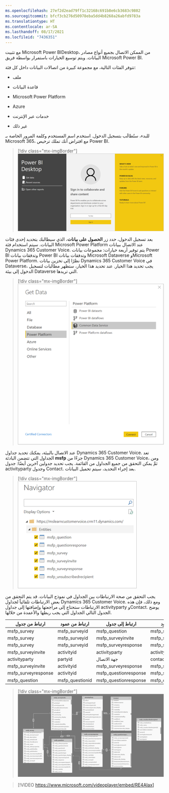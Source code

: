 ```yaml
---
ms.openlocfilehash: 27ef2d2ead79ff1c32168c691b8e6cb3683c9802
ms.sourcegitcommit: bfcf3cb276d50978eba5dd4b8268a26abfd9783a
ms.translationtype: HT
ms.contentlocale: ar-SA
ms.lasthandoff: 08/17/2021
ms.locfileid: "7436351"
---
```

مع تثبيت Microsoft Power BIDesktop، من الممكن الاتصال بجميع أنواع مصادر البيانات. ويتم توسيع الخيارات باستمرار بواسطة فريق Microsoft Power BI.

تتوفر الفئات التالية، مع مجموعة كبيرة من اتصالات البيانات داخل كل فئة:

-   ملف

-   قاعدة البيانات

-   Microsoft Power Platform

-   Azure

-   خدمات عبر الإنترنت

-   غير ذلك

للبدء، ستُطالَب بتسجيل الدخول. استخدم اسم المستخدم وكلمة المرور الخاصة بـ Microsoft 365، مع افتراض أنك تملك ترخيص Power BI.

> [!div class="mx-imgBorder"]
> [![شاشة تسجيل الدخول لتطبيق Power BI Desktop باستخدام أزرار جرِّب مجانًا وتسجيل الدخول.](../media/unit-3-1-ss.png)](../media/unit-3-1-ss.png#lightbox)

بعد تسجيل الدخول، حدد زر **الحصول على بيانات**، الذي سيطالبك بتحديد إحدى فئات البيانات. سيتم استخدام فئة Microsoft Power Platform عند الاتصال ببيانات Dynamics 365 Customer Voice. يتم توفير أربعة خيارات: مجموعات بيانات Power BI وتدفقات بيانات Power BI وتدفقات بيانات Microsoft Dataverse وMicrosoft Power Platform. نظرًا إلى تخزين بيانات Dynamics 365 Customer Voice في Dataverse، يجب تحديد هذا الخيار. عند تحديد هذا الخيار، ستظهر مطالبات لتسجيل الدخول إلى بيئة Dataverse التي تريدها.

> [!div class="mx-imgBorder"]
> [![الحصول على حوار البيانات مع تحديد Microsoft Power Platform، ثم Dataverse .](../media/unit-3-2-ss.png)](../media/unit-3-2-ss.png#lightbox)

عند الاتصال بالبيئة، يمكنك تحديد جداول Dynamics 365 Customer Voice.  تعد الجداول التي تتضمن البادئة **msfp‎** جزءًا من Dynamics 365 Customer Voice، ومن ثمَّ يمكن التحقق من جميع الجداول من القائمة. يجب تحديد جدولين آخرين أيضًا: جدول activityparty وجدول Contact. بعد إجراء التحديد، سيتم تحميل البيانات.

> [!div class="mx-imgBorder"]
> [![التنقل في البيانات وتعيينها في علامة التبويب "المتصفح" عن طريق تحديد الجداول.](../media/unit-3-3-ss.png)](../media/unit-3-3-ss.png#lightbox)

يجب التحقق من صحة الارتباطات بين الجداول في نموذج البيانات. قد يتم التحقق من بعض الارتباطات تلقائياً لجداول Dynamics 365 Customer Voice. ومع ذلك، فإن هذه الارتباطات ستحتاج إلى مراجعتها وإضافتها إلى جداول activityparty وContact. يوضح الجدول التالي الجداول التي يجب ربطها والأعمدة من خلالها.

|     ارتباط من جدول        |     ارتباط من عمود    |     ارتباط إلى جدول            |     رابط إلى العمود            |
|----------------------------|------------------------|------------------------------|------------------------------|
|     msfp_survey            |     msfp_surveyid      |     msfp_question            |     msfp_survey              |
|     msfp_survey            |     msfp_surveyid      |     msfp_surveyinvite        |     msfp_surveyid            |
|     msfp_survey            |     msfp_surveyid      |     msfp_surveyresponse      |     msfp_surveyid            |
|     msfp_surveyinvite      |     activityid         |     activityparty            |     activityid               |
|     activityparty          |     partyid            |     جهة الاتصال                  |     contactid                |
|     msfp_surveyinvite      |     activityid         |     msfp_surveyresponse      |     msfp_surveyinviteid      |
|     msfp_surveyresponse    |     activityid         |     msfp_questionresponse    |     msfp_surveyresponseid    |
|     msfp_question          |     msfp_questionid    |     msfp_questionresponse    |     msfp_questionid          |

> [!div class="mx-imgBorder"]
> [![نموذج البيانات الذي يظهر الارتباطات بين الجداول.](../media/unit-3-4-ss.png)](../media/unit-3-4-ss.png#lightbox)

> [!VIDEO https://www.microsoft.com/videoplayer/embed/RE4AIax]
